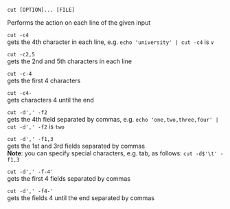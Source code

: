 `cut [OPTION]... [FILE]`

Performs the action on each line of the given input

`cut -c4`  
    gets the 4th character in each line, e.g. `echo 'university' | cut -c4` is `v`

`cut -c2,5`  
    gets the 2nd and 5th characters in each line

`cut -c-4`  
    gets the first 4 characters

`cut -c4-`  
    gets characters 4 until the end
 

`cut -d',' -f2`  
    gets the 4th field separated by commas, e.g. `echo 'one,two,three,four' | cut -d',' -f2` is `two`

`cut -d',' -f1,3`  
    gets the 1st and 3rd fields separated by commas  
    **Note**: you can specify special characters, e.g. tab, as follows: `cut -d$'\t' -f1,3`

`cut -d',' -f-4'`  
    gets the first 4 fields separated by commas

`cut -d',' -f4-'`  
    gets the fields 4 until the end separated by commas



